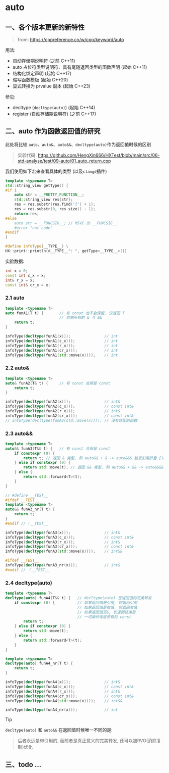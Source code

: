 # auto
## 一、各个版本更新的新特性

> from: https://cppreference.cn/w/cpp/keyword/auto

用法:  
- 自动存储期说明符 (之前 C++11)
- auto 占位符类型说明符、具有尾随返回类型的函数声明 (起始 C++11)
- 结构化绑定声明 (起始 C++17)
- 缩写函数模板 (起始 C++20)
- 显式转换为 prvalue 副本 (起始 C++23)

参见:
- decltype (`decltype(auto)`) (起始 C++14)
- register (自动存储期说明符) (之前 C++17)

## 二、auto 作为函数返回值的研究

此处将比较 `auto`、`auto&`、`auto&&`、`decltype(auto)`作为返回值时候的区别

> 实验代码: https://github.com/HengXin666/HXTest/blob/main/src/06-std-analyse/test/09-auto/01_auto_return.cpp

我们使用如下宏来查看具体的类型 (以及`clangd`插件)

```cpp
template <typename T>
std::string_view getType() {
#if 1
    auto str = __PRETTY_FUNCTION__;
    std::string_view res{str};
    res = res.substr(res.find('[') + 1);
    res = res.substr(0, res.size() - 1);
    return res;
#else
    auto str = __FUNCSIG__; // MSVC 的 __FUNCSIG__
    #error "not code"
#endif
}

#define infoType(__TYPE__) \
HX::print::println(#__TYPE__": ", getType<__TYPE__>())
```

实验数据:

```cpp
int x = 0;
const int c_x = x;
int& r_x = x;
const int& cr_x = x;
```

### 2.1 auto

```cpp
template <typename T>
auto funA1(T t) {       // 有 const 也不会保留, 仅返回 T
                        // 忽略所有的 & 与 &&
    return t;
}

infoType(decltype(funA1(x)));               // int
infoType(decltype(funA1(c_x)));             // int
infoType(decltype(funA1(r_x)));             // int
infoType(decltype(funA1(cr_x)));            // int
infoType(decltype(funA1(std::move(x))));    // int
```

### 2.2 auto&

```cpp
template <typename T>
auto& funA2(T& t) {     // 有 const 会保留 const
    return t;
}

infoType(decltype(funA2(x)));               // int&
infoType(decltype(funA2(c_x)));             // const int&
infoType(decltype(funA2(r_x)));             // int&
infoType(decltype(funA2(cr_x)));            // const int&
// infoType(decltype(funA2(std::move(x)))); // 没有匹配的函数
```

### 2.3 auto&&

```cpp
template <typename T>
auto&& funA3(T&& t) {   // 有 const 会保留 const
    if constexpr (0) {
        return t; // 返回 & 类型, 和 auto&& + & -> auto&&& 触发引用折叠 [(&&)&] -> auto&
    } else if constexpr (0) {
        return std::move(t); // 返回 && 类型, 和 auto&& + && -> auto&&&& 触发引用折叠 [(&&)&&] -> auto&&
    } else {
        return std::forward<T>(t);
    }
}

// #define __TEST__
#ifdef __TEST__
template <typename T>
auto&& funA3_nr(T t) {
    return t;
}
#endif // !__TEST__

infoType(decltype(funA3(x)));               // int&
infoType(decltype(funA3(c_x)));             // const int&
infoType(decltype(funA3(r_x)));             // int&
infoType(decltype(funA3(cr_x)));            // const int&
infoType(decltype(funA3(std::move(x))));    // inr&&

#ifdef __TEST__
infoType(decltype(funA3_nr(x)));            // int&
#endif // ！__TEST__
```

### 2.4 decltype(auto)

```cpp
template <typename T>
decltype(auto) funA4(T&& t) {   // decltype(auto) 是返回值的完美转发
    if constexpr (0) {          // 如果返回值是引用, 则返回引用
                                // 如果返回值是右值, 则返回右值
                                // 如果返回值无&, 仅返回该类型
                                // 一切操作保留原有的 const
        return t;
    } else if constexpr (0) {
        return std::move(t);
    } else {
        return std::forward<T>(t);
    }
}

template <typename T>
decltype(auto) funA4_nr(T t) {
    return t;
}

infoType(decltype(funA4(x)));               // int&
infoType(decltype(funA4(c_x)));             // const int&
infoType(decltype(funA4(r_x)));             // int&
infoType(decltype(funA4(cr_x)));            // const int&
infoType(decltype(funA4(std::move(x))));    // int&&

infoType(decltype(funA4_nr(x)));            // int
```

> [!TIP]
> `decltype(auto)` 和 `auto&&` 在返回值时候唯一不同的是: 
> > 后者永远是带引用的, 而前者是真正意义的完美转发, 还可以被RVO(消除复制)优化

## 三、todo ...
